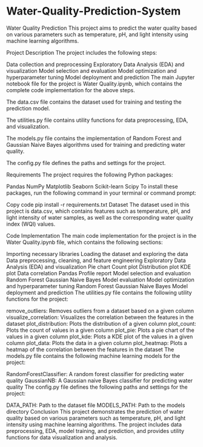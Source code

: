 # Water-Quality-Prediction-System

Water Quality Prediction
This project aims to predict the water quality based on various parameters such as temperature, pH, and light intensity using machine learning algorithms.

Project Description
The project includes the following steps:

Data collection and preprocessing
Exploratory Data Analysis (EDA) and visualization
Model selection and evaluation
Model optimization and hyperparameter tuning
Model deployment and prediction
The main Jupyter notebook file for the project is Water Quality.ipynb, which contains the complete code implementation for the above steps.

The data.csv file contains the dataset used for training and testing the prediction model.

The utilities.py file contains utility functions for data preprocessing, EDA, and visualization.

The models.py file contains the implementation of Random Forest and Gaussian Naive Bayes algorithms used for training and predicting water quality.

The config.py file defines the paths and settings for the project.

Requirements
The project requires the following Python packages:

Pandas
NumPy
Matplotlib
Seaborn
Scikit-learn
Scipy
To install these packages, run the following command in your terminal or command prompt:

Copy code
pip install -r requirements.txt
Dataset
The dataset used in this project is data.csv, which contains features such as temperature, pH, and light intensity of water samples, as well as the corresponding water quality index (WQI) values.

Code Implementation
The main code implementation for the project is in the Water Quality.ipynb file, which contains the following sections:

Importing necessary libraries
Loading the dataset and exploring the data
Data preprocessing, cleaning, and feature engineering
Exploratory Data Analysis (EDA) and visualization
Pie chart
Count plot
Distribution plot
KDE plot
Data correlation
Pandas Profile report
Model selection and evaluation
Random Forest
Gaussian Naive Bayes
Model evaluation
Model optimization and hyperparameter tuning
Random Forest
Gaussian Naive Bayes
Model deployment and prediction
The utilities.py file contains the following utility functions for the project:

remove_outliers: Removes outliers from a dataset based on a given column
visualize_correlation: Visualizes the correlation between the features in the dataset
plot_distribution: Plots the distribution of a given column
plot_count: Plots the count of values in a given column
plot_pie: Plots a pie chart of the values in a given column
plot_kde: Plots a KDE plot of the values in a given column
plot_data: Plots the data in a given column
plot_heatmap: Plots a heatmap of the correlation between the features in the dataset
The models.py file contains the following machine learning models for the project:

RandomForestClassifier: A random forest classifier for predicting water quality
GaussianNB: A Gaussian naive Bayes classifier for predicting water quality
The config.py file defines the following paths and settings for the project:

DATA_PATH: Path to the dataset file
MODELS_PATH: Path to the models directory
Conclusion
This project demonstrates the prediction of water quality based on various parameters such as temperature, pH, and light intensity using machine learning algorithms. The project includes data preprocessing, EDA, model training, and prediction, and provides utility functions for data visualization and analysis.
